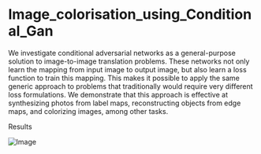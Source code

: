 # Image_colorisation_using_Conditional_Gan

We investigate conditional adversarial networks as a general-purpose solution to image-to-image translation problems. These networks not only learn the mapping from input image to output image, but also learn a loss function to train this mapping. This makes it possible to apply the same generic approach to problems that traditionally would require very different loss formulations. We demonstrate that this approach is effective at synthesizing photos from label maps, reconstructing objects from edge maps, and colorizing images, among other tasks.

Results

![Image](https://github.com/arush414/DA_COURSE_PROJECT/main.png)


